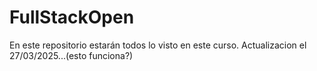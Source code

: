 # FullStackOpen
En este repositorio estarán todos lo visto en este curso. Actualizacion el 27/03/2025...(esto funciona?)

